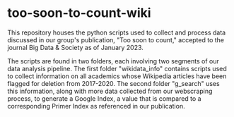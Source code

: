 # too-soon-to-count-wiki
This repository houses the python scripts used to collect and process data discussed in our group's publication, "Too soon to count," accepted to the journal Big Data & Society as of January 2023.

The scripts are found in two folders, each involving two segments of our data analysis pipeline. The first folder "wikidata_info" contains scripts used to collect information on all academics whose Wikipedia articles have been flagged for deletion from 2017-2020. The second folder "g_search" uses this information, along with more data collected from our webscraping process, to generate a Google Index, a value that is compared to a corresponding Primer Index as referenced in our publication.
